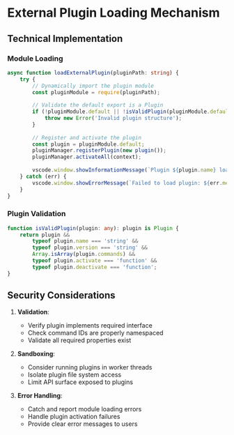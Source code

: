 # External Plugin Loading Mechanism

## Technical Implementation

### Module Loading
```typescript
async function loadExternalPlugin(pluginPath: string) {
    try {
        // Dynamically import the plugin module
        const pluginModule = require(pluginPath);
        
        // Validate the default export is a Plugin
        if (!pluginModule.default || !isValidPlugin(pluginModule.default)) {
            throw new Error('Invalid plugin structure');
        }
        
        // Register and activate the plugin
        const plugin = pluginModule.default;
        pluginManager.registerPlugin(new plugin());
        pluginManager.activateAll(context);
        
        vscode.window.showInformationMessage(`Plugin ${plugin.name} loaded successfully`);
    } catch (err) {
        vscode.window.showErrorMessage(`Failed to load plugin: ${err.message}`);
    }
}
```

### Plugin Validation
```typescript
function isValidPlugin(plugin: any): plugin is Plugin {
    return plugin &&
        typeof plugin.name === 'string' &&
        typeof plugin.version === 'string' &&
        Array.isArray(plugin.commands) &&
        typeof plugin.activate === 'function' &&
        typeof plugin.deactivate === 'function';
}
```

## Security Considerations
1. **Validation**:
   - Verify plugin implements required interface
   - Check command IDs are properly namespaced
   - Validate all required properties exist

2. **Sandboxing**:
   - Consider running plugins in worker threads
   - Isolate plugin file system access
   - Limit API surface exposed to plugins

3. **Error Handling**:
   - Catch and report module loading errors
   - Handle plugin activation failures
   - Provide clear error messages to users